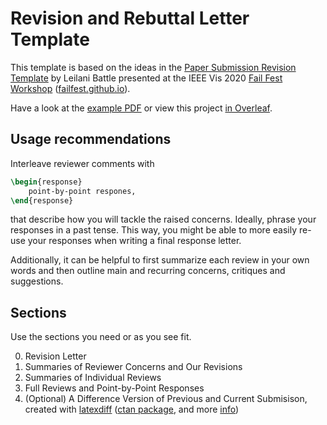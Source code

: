 # Revision and Rebuttal Letter Template

This template is based on the ideas in the [Paper Submission Revision Template](https://docs.google.com/document/d/1Vef5VaW1j_vtg5z9lWJo4aKgzM0hUe3UnfBdY6-_1DM/edit) by Leilani Battle presented at the IEEE Vis 2020 [Fail Fest Workshop](https://virtual.ieeevis.org/year/2020/session_w-failfest.html) ([failfest.github.io](https://failfest.github.io/)).
<!-- Archive link for the Paper Submission Revision Template: https://web.archive.org/web/20210216160619/https://docs.google.com/document/d/1Vef5VaW1j_vtg5z9lWJo4aKgzM0hUe3UnfBdY6-_1DM/edit -->

Have a look at the [example PDF](example/Revision_Rebuttal_Letter_Template.pdf) or view this project [in Overleaf](https://www.overleaf.com/project/618e627fd153130509a5baf4).

## Usage recommendations
Interleave reviewer comments with
``` latex
\begin{response}
    point-by-point respones,
\end{response}
```
that describe how you will tackle the raised concerns.
Ideally, phrase your responses in a past tense.
This way, you might be able to more easily re-use your responses when writing a final response letter.

Additionally, it can be helpful to first summarize each review in your own words and then outline main and recurring concerns, critiques and suggestions.

## Sections

Use the sections you need or as you see fit.

0. Revision Letter
1. Summaries of Reviewer Concerns and Our Revisions
2. Summaries of Individual Reviews
3. Full Reviews and Point-by-Point Responses
4. (Optional) A Difference Version of Previous and Current Submisison, created with [latexdiff](https://github.com/ftilmann/latexdiff/) ([ctan package](https://ctan.org/pkg/latexdiff), and more [info](https://www.overleaf.com/learn/latex/Articles/Using_Latexdiff_For_Marking_Changes_To_Tex_Documents))

